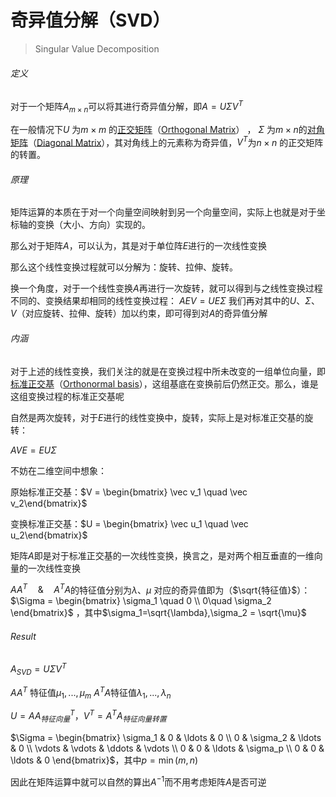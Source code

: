 # 奇异值分解（SVD）

>  Singular  Value Decomposition



###### 定义

对于一个矩阵$A_{m \times n}$可以将其进行奇异值分解，即$A = U \Sigma V^T$ 

在一般情况下$U$ 为$m \times m$ 的[正交矩阵](https://zh.wikipedia.org/wiki/%E6%AD%A3%E4%BA%A4%E7%9F%A9%E9%98%B5)（[Orthogonal Matrix](https://en.wikipedia.org/wiki/Orthogonal_matrix)） ， $\Sigma$ 为$m \times n$的[对角矩阵](https://zh.wikipedia.org/zh-cn/%E5%B0%8D%E8%A7%92%E7%9F%A9%E9%99%A3)（[Diagonal Matrix](https://en.wikipedia.org/wiki/Diagonal_matrix)），其对角线上的元素称为奇异值，$V^T$为$n\times n$ 的正交矩阵的转置。



###### 原理

矩阵运算的本质在于对一个向量空间映射到另一个向量空间，实际上也就是对于坐标轴的变换（大小、方向）实现的。

那么对于矩阵$A$，可以认为，其是对于单位阵$E$进行的一次线性变换

那么这个线性变换过程就可以分解为：旋转、拉伸、旋转。

换一个角度，对于一个线性变换$A$再进行一次旋转，就可以得到与之线性变换过程不同的、变换结果却相同的线性变换过程： $AEV =UE\Sigma$ 我们再对其中的$U 、\Sigma、V$（对应旋转、拉伸、旋转）加以约束，即可得到对$A$的奇异值分解

###### 内涵

对于上述的线性变换，我们关注的就是在变换过程中所未改变的一组单位向量，即[标准正交基](https://zh.wikipedia.org/zh-cn/%E6%A0%87%E5%87%86%E6%AD%A3%E4%BA%A4%E5%9F%BA)（[Orthonormal basis](https://en.wikipedia.org/wiki/Orthonormal_basis)），这组基底在变换前后仍然正交。那么，谁是这组变换过程的标准正交基呢

自然是两次旋转，对于$E$进行的线性变换中，旋转，实际上是对标准正交基的旋转：

$AVE = E U \Sigma$



不妨在二维空间中想象：

原始标准正交基：$V = \begin{bmatrix} \vec v_1  \quad \vec v_2\end{bmatrix}$ 

变换标准正交基：$U = \begin{bmatrix} \vec u_1  \quad  \vec u_2\end{bmatrix}$

矩阵$A$即是对于标准正交基的一次线性变换，换言之，是对两个相互垂直的一维向量的一次线性变换

$AA^T \quad\& \quad A^TA$的特征值分别为$\lambda 、 \mu$ 对应的奇异值即为（$\sqrt{特征值}$）：$\Sigma = \begin{bmatrix} \sigma_1 \quad 0 \\ 0\quad \sigma_2 \end{bmatrix}$ ，其中$\sigma_1=\sqrt{\lambda},\sigma_2 = \sqrt{\mu}$ 





###### Result

$A_{SVD} = U \Sigma V^T$ 

$AA^T$ 特征值$\mu_1,...,\mu_m$
$A^TA$特征值$\lambda_1,...,\lambda_n$

$U = AA^T_{特征向量}，V^T = A^TA_{特征向量转置}$

$\Sigma = \begin{bmatrix}  \sigma_1 & 0 & \ldots & 0 \\  0 & \sigma_2 & \ldots & 0 \\  \vdots & \vdots & \ddots & \vdots \\  0 & 0 & \ldots & \sigma_p \\  0 & 0 & \ldots & 0 \end{bmatrix}$，其中$p=\min(m,n)$

因此在矩阵运算中就可以自然的算出$A^{-1}$而不用考虑矩阵$A$是否可逆
